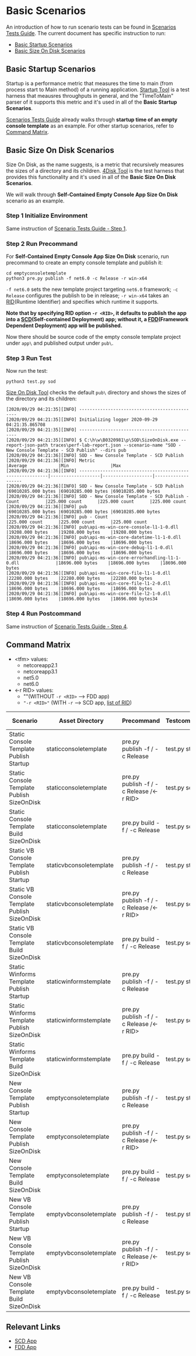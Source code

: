 # Basic Scenarios
An introduction of how to run scenario tests can be found in [Scenarios Tests Guide](./scenarios-workflow.md). The current document has specific instruction to run:
  - [Basic Startup Scenarios](#basic-startup-scenarios)
  - [Basic Size On Disk Scenarios](#basic-size-on-disk-scenarios)
## Basic Startup Scenarios
Startup is a performance metric that measures the time to main (from process start to Main method) of a running application. [Startup Tool](https://github.com/dotnet/performance/tree/main/src/tools/ScenarioMeasurement/Startup) is a test harness that meausres throughputs in general, and the "TimeToMain" parser of it supports this metric and it's used in all of the **Basic Startup Scenarios**.

[Scenarios Tests Guide](./scenarios-workflow.md) already walks through **startup time of an empty console template** as an example. For other startup scenarios, refer to [Command Matrix](#command-matrix).

## Basic Size On Disk Scenarios
Size On Disk, as the name suggests, is a metric that recursively measures the sizes of a directory and its children. [4Disk Tool](https://github.com/dotnet/performance/tree/main/src/tools/ScenarioMeasurement/4Disk) is the test harness that provides this functionality and it's used in all of the **Basic Size On Disk Scenarios**.

We will walk through **Self-Contained Empty Console App Size On Disk** scenario as an example.
### Step 1 Initialize Environment
Same instruction of [Scenario Tests Guide - Step 1](./scenarios-workflow.md#step-1-initialize-environment).
### Step 2 Run Precommand
For **Self-Contained Empty Console App Size On Disk** scenario, run precommand to create an empty console template and publish it: 
```
cd emptyconsoletemplate
python3 pre.py publish -f net6.0 -c Release -r win-x64
```
`-f net6.0` sets the new template project targeting `net6.0` framework; `-c Release` configures the publish to be in release; `-r win-x64` takes an [RID](https://docs.microsoft.com/en-us/dotnet/core/rid-catalog)(Runtime Identifier) and specifies which runtime it supports.

**Note that by specifying RID option `-r <RID>`, it defaults to publish the app into a [SCD](https://docs.microsoft.com/en-us/dotnet/core/deploying/#publish-self-contained)(Self-contained Deployment) app; without it, a [FDD](https://docs.microsoft.com/en-us/dotnet/core/deploying/#publish-framework-dependent)(Framework Dependent Deployment) app will be published.**

Now there should be source code of the empty console template project under `app\` and published output under `pub\`. 
### Step 3 Run Test
Now run the test:
```
python3 test.py sod
```
[Size On Disk Tool](https://github.com/dotnet/performance/tree/main/src/tools/ScenarioMeasurement/4Disk) checks the default `pub\` directory and shows the sizes of the directory and its children:
```
[2020/09/29 04:21:35][INFO] ----------------------------------------------
[2020/09/29 04:21:35][INFO] Initializing logger 2020-09-29 04:21:35.865708
[2020/09/29 04:21:35][INFO] ----------------------------------------------
[2020/09/29 04:21:35][INFO] $ C:\h\w\B0320981\p\SOD\SizeOnDisk.exe --report-json-path traces\perf-lab-report.json --scenario-name "SOD - New Console Template - SCD Publish" --dirs pub
[2020/09/29 04:21:36][INFO] SOD - New Console Template - SCD Publish
[2020/09/29 04:21:36][INFO] Metric                                                    |Average            |Min                |Max
[2020/09/29 04:21:36][INFO] ----------------------------------------------------------|-------------------|-------------------|-------------------
[2020/09/29 04:21:36][INFO] SOD - New Console Template - SCD Publish                  |69010285.000 bytes |69010285.000 bytes |69010285.000 bytes
[2020/09/29 04:21:36][INFO] SOD - New Console Template - SCD Publish - Count          |225.000 count      |225.000 count      |225.000 count
[2020/09/29 04:21:36][INFO] pub                                                       |69010285.000 bytes |69010285.000 bytes |69010285.000 bytes
[2020/09/29 04:21:36][INFO] pub - Count                                               |225.000 count      |225.000 count      |225.000 count
[2020/09/29 04:21:36][INFO] pub\api-ms-win-core-console-l1-1-0.dll                    |19208.000 bytes    |19208.000 bytes    |19208.000 bytes
[2020/09/29 04:21:36][INFO] pub\api-ms-win-core-datetime-l1-1-0.dll                   |18696.000 bytes    |18696.000 bytes    |18696.000 bytes
[2020/09/29 04:21:36][INFO] pub\api-ms-win-core-debug-l1-1-0.dll                      |18696.000 bytes    |18696.000 bytes    |18696.000 bytes
[2020/09/29 04:21:36][INFO] pub\api-ms-win-core-errorhandling-l1-1-0.dll              |18696.000 bytes    |18696.000 bytes    |18696.000 bytes
[2020/09/29 04:21:36][INFO] pub\api-ms-win-core-file-l1-1-0.dll                       |22280.000 bytes    |22280.000 bytes    |22280.000 bytes
[2020/09/29 04:21:36][INFO] pub\api-ms-win-core-file-l1-2-0.dll                       |18696.000 bytes    |18696.000 bytes    |18696.000 bytes
[2020/09/29 04:21:36][INFO] pub\api-ms-win-core-file-l2-1-0.dll                       |18696.000 bytes    |18696.000 bytes    |18696.000 bytes34
```
### Step 4 Run Postcommand
Same instruction of [Scenario Tests Guide - Step 4](./scenarios-workflow.md#step-4-run-postcommand).
## Command Matrix
- \<tfm> values:
    - netcoreapp2.1
    - netcoreapp3.1
    - net5.0
    - net6.0
- \<-r RID> values:
    - ""(WITHOUT `-r <RID>` --> FDD app)
    - `"-r <RID>"` (WITH `-r` --> SCD app, [list of RID](https://docs.microsoft.com/en-us/dotnet/core/rid-catalog))

| Scenario                                      | Asset Directory         | Precommand                                    |  Testcommand    | Postcommand | Supported Framework                              | Supported Platform |
|-----------------------------------------------|-------------------------|-----------------------------------------------|-----------------|-------------|--------------------------------------------------|--------------------|
| Static Console Template Publish Startup       | staticconsoletemplate   | pre.py publish -f /<tfm> -c Release           | test.py startup | post.py     | netcoreapp2.1;netcoreapp3.1;net5.0;net6.0 | Windows            |
| Static Console Template Publish SizeOnDisk    | staticconsoletemplate   | pre.py publish -f /<tfm> -c Release /<-r RID> | test.py sod     | post.py     | netcoreapp2.1;netcoreapp3.1;net5.0;net6.0 | Windows;Linux      |
| Static Console Template Build SizeOnDisk      | staticconsoletemplate   | pre.py build -f /<tfm> -c Release             | test.py sod     | post.py     | netcoreapp2.1;netcoreapp3.1;net5.0;net6.0 | Windows;Linux      |
| Static VB Console Template Publish Startup    | staticvbconsoletemplate | pre.py publish -f /<tfm> -c Release           | test.py startup | post.py     | netcoreapp2.1;netcoreapp3.1;net5.0;net6.0 | Windows            |
| Static VB Console Template Publish SizeOnDisk | staticvbconsoletemplate | pre.py publish -f /<tfm> -c Release /<-r RID> | test.py sod     | post.py     | netcoreapp2.1;netcoreapp3.1;net5.0;net6.0 | Windows;Linux      |
| Static VB Console Template Build SizeOnDisk   | staticvbconsoletemplate | pre.py build -f /<tfm> -c Release             | test.py sod     | post.py     | netcoreapp2.1;netcoreapp3.1;net5.0;net6.0 | Windows;Linux      |
| Static Winforms Template Publish Startup      | staticwinformstemplate  | pre.py publish -f /<tfm> -c Release           | test.py startup | post.py     | netcoreapp2.1;netcoreapp3.1        | Windows            |
| Static Winforms Template Publish SizeOnDisk   | staticwinformstemplate  | pre.py publish -f /<tfm> -c Release /<-r RID> | test.py sod     | post.py     | netcoreapp2.1;netcoreapp3.1        | Windows;Linux      |
| Static Winforms Template Build SizeOnDisk     | staticwinformstemplate  | pre.py build -f /<tfm> -c Release             | test.py sod     | post.py     | netcoreapp2.1;netcoreapp3.1        | Windows;Linux      |
| New Console Template Publish Startup          | emptyconsoletemplate    | pre.py publish -f /<tfm> -c Release           | test.py startup | post.py     | netcoreapp2.1;netcoreapp3.1;net5.0;net6.0 | Windows            |
| New Console Template Publish SizeOnDisk       | emptyconsoletemplate    | pre.py publish -f /<tfm> -c Release /<-r RID> | test.py sod     | post.py     | netcoreapp2.1;netcoreapp3.1;net5.0;net6.0 | Windows;Linux      |
| New Console Template Build SizeOnDisk         | emptyconsoletemplate    | pre.py build -f /<tfm> -c Release             | test.py sod     | post.py     | netcoreapp2.1;netcoreapp3.1;net5.0;net6.0 | Windows;Linux      |
| New VB Console Template Publish Startup       | emptyvbconsoletemplate  | pre.py publish -f /<tfm> -c Release           | test.py startup | post.py     | netcoreapp2.1;netcoreapp3.1;net5.0;net6.0 | Windows            |
| New VB Console Template Publish SizeOnDisk    | emptyvbconsoletemplate  | pre.py publish -f /<tfm> -c Release /<-r RID> | test.py sod     | post.py     | netcoreapp2.1;netcoreapp3.1;net5.0;net6.0 | Windows;Linux      |
| New VB Console Template Build SizeOnDisk      | emptyvbconsoletemplate  | pre.py build -f /<tfm> -c Release             | test.py sod     | post.py     | netcoreapp2.1;netcoreapp3.1;net5.0;net6.0 | Windows;Linux      |
## Relevant Links
- [SCD App](https://docs.microsoft.com/en-us/dotnet/core/deploying/#publish-self-contained)
- [FDD App](https://docs.microsoft.com/en-us/dotnet/core/deploying/#publish-framework-dependent)
